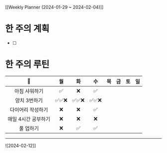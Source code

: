 [[Weekly Planner (2024-01-29 ~ 2024-02-04)]]
# 한 주의 계획
- [ ] 

# 한 주의 루틴
| 🐣 | 월 | 화 | 수 | 목 | 금 | 토 | 일 |
| :--: | :--: | :--: | :--: | :--: | :--: | :--: | :--: |
| 아침 샤워하기 | ✅ | ❌ | ✅ |  |  |  |  |
| 양치 3번하기 | ✅✅❌ | ✅✅❌ | ✅✅❌ |  |  |  |  |
| 다이어리 작성하기 | ❌ | ❌ | ✅ |  |  |  |  |
| 매일 4시간 공부하기 | ❌ | ❌ | ❌ |  |  |  |  |
| 풀 업하기 | ❌ | ✅ | ✅ |  |  |  |  |

---
![2024-02-12]]